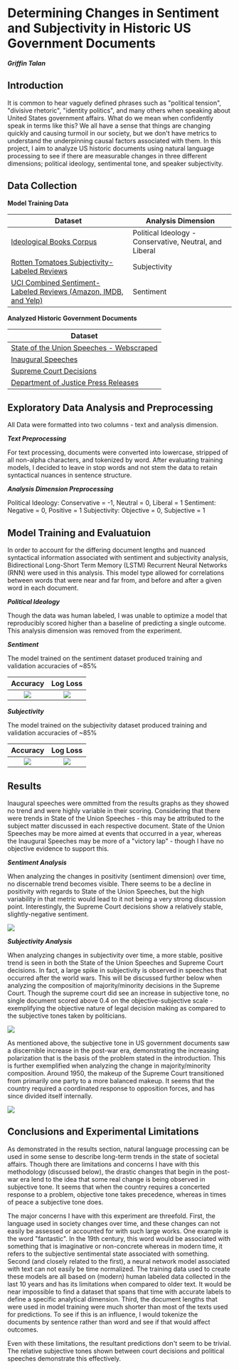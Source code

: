 # Determining Changes in Sentiment and Subjectivity in Historic US Government Documents
***Griffin Talan***

## Introduction
It is common to hear vaguely defined phrases such as "political tension", "divisive rhetoric", "identity politics", and many others when speaking about United States government affairs. What do we mean when confidently speak in terms like this? We all have a sense that things are changing quickly and causing turmoil in our society, but we don't have metrics to understand the underpinning causal factors associated with them. In this project, I aim to analyze US historic documents using natural language processing to see if there are measurable changes in three different dimensions; political ideology, sentimental tone, and speaker subjectivity.

## Data Collection

**Model Training Data**

| Dataset  | Analysis Dimension  |
|---|---|
|[Ideological Books Corpus](https://people.cs.umass.edu/~miyyer/ibc/index.html)   |Political Ideology - Conservative, Neutral, and Liberal   |
|[Rotten Tomatoes Subjectivity-Labeled Reviews](http://www.cs.cornell.edu/people/pabo/movie-review-data/)   |Subjectivity   |
|[UCI Combined Sentiment-Labeled Reviews (Amazon, IMDB, and Yelp)](https://archive.ics.uci.edu/ml/datasets/Sentiment+Labelled+Sentences)   |Sentiment   |


**Analyzed Historic Government Documents**

| Dataset  |
|---|
|[State of the Union Speeches - Webscraped](https://www.presidency.ucsb.edu/documents/presidential-documents-archive-guidebook/annual-messages-congress-the-state-the-union#Table%20of%20SOTU)   |
|[Inaugural Speeches](https://www.kaggle.com/adhok93/presidentialaddress)   |
|[Supreme Court Decisions](http://scdb.wustl.edu/data.php)   |
|[Department of Justice Press Releases](https://www.kaggle.com/jbencina/department-of-justice-20092018-press-releases)   |





## Exploratory Data Analysis and Preprocessing

All Data were formatted into two columns - text and analysis dimension.

***Text Preprocessing***

For text processing, documents were converted into lowercase, stripped of all non-alpha characters, and tokenized by word. After evaluating training models, I decided to leave in stop words and not stem the data to retain syntactical nuances in sentence structure.

***Analysis Dimension Preprocessing***

Political Ideology: Conservative = -1, Neutral = 0, Liberal = 1
Sentiment: Negative = 0, Positive = 1
Subjectivity: Objective = 0, Subjective = 1


## Model Training and Evaluatuion

In order to account for the differing document lengths and nuanced syntactical information associated with sentiment and subjectivity analysis, Bidirectional Long-Short Term Memory (LSTM) Recurrent Neural Networks (RNN) were used in this analysis. This model type allowed for correlations between words that were near and far from, and before and after a given word in each document.

***Political Ideology***

Though the data was human labeled, I was unable to optimize a model that reproducibly scored higher than a baseline of predicting a single outcome. This analysis dimension was removed from the experiment.

***Sentiment***

The model trained on the sentiment dataset produced training and validation accuracies of ~85% 

Accuracy             |  Log Loss
:-------------------------:|:-------------------------:
![](./data/images/sent_acc.png)  |  ![](./data/images/sent_loss.png)


***Subjectivity***

The model trained on the subjectivity dataset produced training and validation accuracies of ~85%

Accuracy             |  Log Loss
:-------------------------:|:-------------------------:
![](./data/images/subj_acc.png)  |  ![](./data/images/subj_loss.png)


## Results

Inaugural speeches were ommitted from the results graphs as they showed no trend and were highly variable in their scoring. Considering that there were trends in State of the Union Speeches - this may be attributed to the subject matter discussed in each respective document. State of the Union Speeches may be more aimed at events that occurred in a year, whereas the Inaugural Speeches may be more of a "victory lap" - though I have no objective evidence to support this. 

***Sentiment Analysis***

When analyzing the changes in positivity (sentiment dimension) over time, no discernable trend becomes visible. There seems to be a decline in positivity with regards to State of the Union Speeches, but the high variability in that metric would lead to it not being a very strong discussion point. Interestingly, the Supreme Court decisions show a relatively stable, slightly-negative sentiment.

![](./data/images/sent_ovr.png)



***Subjectivity Analysis***

When analyzing changes in subjectivity over time, a more stable, positive trend is seen in both the State of the Union Speeches and Supreme Court decisions. In fact, a large spike in subjectivity is observed in speeches that occurred after the world wars. This will be discussed further below when analyzing the composition of majority/minority decisions in the Supreme Court. Though the supreme court did see an increase in subjective tone, no single document scored above 0.4 on the objective-subjective scale - exemplifying the objective nature of legal decision making as compared to the subjective tones taken by politicians. 

![](./data/images/subj_ovr.png)


As mentioned above, the subjective tone in US government documents saw a discernible increase in the post-war era, demonstrating the increasing polarization that is the basis of the problem stated in the introduction. This is further exemplified when analyzing the change in majority/minority composition. Around 1950, the makeup of the Supreme Court transitioned from primarily one party to a more balanced makeup. It seems that the country required a coordinated response to opposition forces, and has since divided itself internally.

![](./data/images/court_other_data.png)



## Conclusions and Experimental Limitations

As demonstrated in the results section, natural language processing can be used in some sense to describe long-term trends in the state of societal affairs. Though there are limitations and concerns I have with this methodology (discussed below), the drastic changes that begin in the post-war era lend to the idea that some real change is being observed in subjective tone. It seems that when the country requires a concerted response to a problem, objective tone takes precedence, whereas in times of peace a subjective tone does. 

The major concerns I have with this experiment are threefold. First, the language used in society changes over time, and these changes can not easily be assessed or accounted for with such large works. One example is the word "fantastic". In the 19th century, this word would be associated with something that is imaginative or non-concrete whereas in modern time, it refers to the subjective sentimental state associated with something. Second (and closely related to the first), a neural network model associated with text can not easily be time normalized. The training data used to create these models are all based on (modern) human labeled data collected in the last 10 years and has its limitations when compared to older text. It would be near impossible to find a dataset that spans that time with accurate labels to define a specific analytical dimension. Third, the document lengths that were used in model training were much shorter than most of the texts used for predictions. To see if this is an influence, I would tokenize the documents by sentence rather than word and see if that would affect outcomes. 

Even with these limitations, the resultant predictions don't seem to be trivial. The relative subjective tones shown between court decisions and political speeches demonstrate this effectively. 